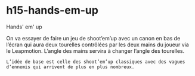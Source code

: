 # h15-hands-em-up
Hands' em' up

  On va essayer de faire un jeu de shoot’em’up avec un canon en bas de l’écran qui aura deux tourelles contrôlées par les deux mains du joueur via le Leapmotion. L’angle des mains servira à changer l’angle  des tourelles.
  
	L’idée de base est celle des shoot’em’up classiques avec des vagues d’ennemis qui arrivent de plus en plus nombreux.
